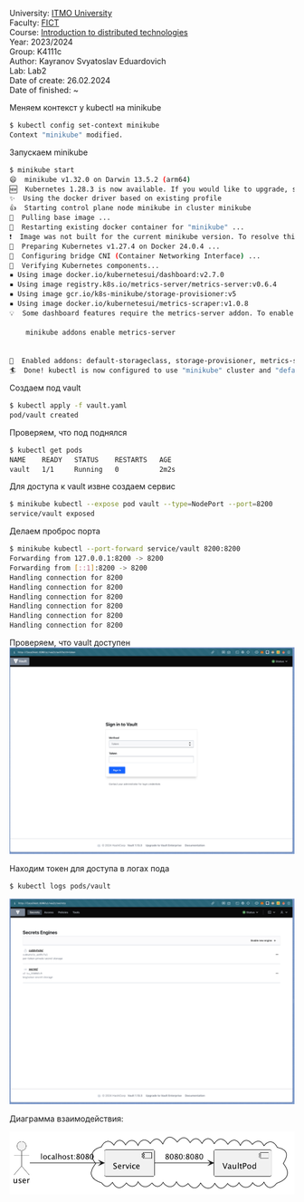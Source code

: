 University: [ITMO University](https://itmo.ru/ru/) \
Faculty: [FICT](https://fict.itmo.ru) \
Course: [Introduction to distributed technologies](https://github.com/itmo-ict-faculty/introduction-to-distributed-technologies) \
Year: 2023/2024 \
Group: K4111c \
Author: Kayranov Svyatoslav Eduardovich \
Lab: Lab2 \
Date of create: 26.02.2024 \
Date of finished: ~

Меняем контекст у kubectl на minikube
```bash
$ kubectl config set-context minikube
Context "minikube" modified.
```

Запускаем minikube
```bash
$ minikube start
😄  minikube v1.32.0 on Darwin 13.5.2 (arm64)
🆕  Kubernetes 1.28.3 is now available. If you would like to upgrade, specify: --kubernetes-version=v1.28.3
✨  Using the docker driver based on existing profile
👍  Starting control plane node minikube in cluster minikube
🚜  Pulling base image ...
🔄  Restarting existing docker container for "minikube" ...
❗  Image was not built for the current minikube version. To resolve this you can delete and recreate your minikube cluster using the latest images. Expected minikube version: v1.31.0 -> Actual minikube version: v1.32.0
🐳  Preparing Kubernetes v1.27.4 on Docker 24.0.4 ...
🔗  Configuring bridge CNI (Container Networking Interface) ...
🔎  Verifying Kubernetes components...
▪ Using image docker.io/kubernetesui/dashboard:v2.7.0
▪ Using image registry.k8s.io/metrics-server/metrics-server:v0.6.4
▪ Using image gcr.io/k8s-minikube/storage-provisioner:v5
▪ Using image docker.io/kubernetesui/metrics-scraper:v1.0.8
💡  Some dashboard features require the metrics-server addon. To enable all features please run:

    minikube addons enable metrics-server   


🌟  Enabled addons: default-storageclass, storage-provisioner, metrics-server, dashboard
🏄  Done! kubectl is now configured to use "minikube" cluster and "default" namespace by default
```

Создаем под vault
```bash
$ kubectl apply -f vault.yaml   
pod/vault created
```

Проверяем, что под поднялся
```bash
$ kubectl get pods
NAME    READY   STATUS    RESTARTS   AGE
vault   1/1     Running   0          2m2s
```

Для доступа к vault извне создаем сервис
```bash
$ minikube kubectl --expose pod vault --type=NodePort --port=8200
service/vault exposed
```

Делаем проброс порта
```bash
$ minikube kubectl --port-forward service/vault 8200:8200
Forwarding from 127.0.0.1:8200 -> 8200
Forwarding from [::1]:8200 -> 8200
Handling connection for 8200
Handling connection for 8200
Handling connection for 8200
Handling connection for 8200
Handling connection for 8200
Handling connection for 8200
```

Проверяем, что vault доступен
![](img.png)

Находим токен для доступа в логах пода
```bash
$ kubectl logs pods/vault
```
![](img2.png)

Диаграмма взаимодействия:

![](diagram.png)